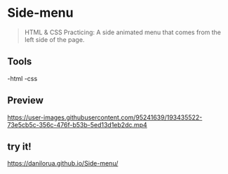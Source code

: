 # Side-menu

>HTML & CSS Practicing:
A side animated menu that comes from the left side of the page.

## Tools
-html 
-css

## Preview



https://user-images.githubusercontent.com/95241639/193435522-73e5cb5c-356c-476f-b53b-5ed13d1eb2dc.mp4


## try it!

https://danilorua.github.io/Side-menu/
